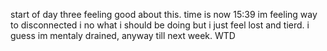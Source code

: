 start of day three feeling good about this.
time is now 15:39 im feeling way to disconnected i no what i should be doing but i just feel lost and tierd.
i guess im mentaly drained, anyway till next week. WTD